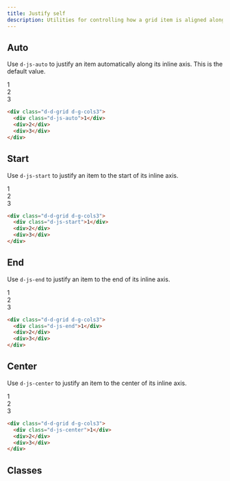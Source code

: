 ```yaml
---
title: Justify self
description: Utilities for controlling how a grid item is aligned along its inline axis.
---
```


## Auto

Use `d-js-auto` to justify an item automatically along its inline axis. This is the default value.

<code-well-header class="d-fl-center d-fd-column d-p24 d-bgc-purple-100 d-bgo50 d-w100p d-hmn102" custom>
  <div class="d-d-grid d-g-cols3 d-w100p d-bar8 d-bgc-purple-100">
    <div class="d-fl-center d-js-auto d-m8 d-p16 d-wmn64 d-bgc-purple-300 d-bar4 d-fs-300 d-fw-bold">1</div>
    <div class="d-fl-center d-m8 d-p16 d-wmn64 d-bgc-purple-300 d-bar4 d-fs-300 d-fw-bold d-o50">2</div>
    <div class="d-fl-center d-m8 d-p16 d-wmn64 d-bgc-purple-300 d-bar4 d-fs-300 d-fw-bold d-o50">3</div>
  </div>
</code-well-header>

```html
<div class="d-d-grid d-g-cols3">
  <div class="d-js-auto">1</div>
  <div>2</div>
  <div>3</div>
</div>
```

## Start

Use `d-js-start` to justify an item to the start of its inline axis.

<code-well-header class="d-fl-center d-fd-column d-p24 d-bgc-green-100 d-bgo50 d-w100p d-hmn102" custom>
  <div class="d-d-grid d-g-cols3 d-w100p d-bar8 d-bgc-green-100">
    <div class="d-fl-center d-js-start d-m8 d-p16 d-wmn64 d-bgc-green-200 d-bar4 d-fs-300 d-fw-bold">1</div>
    <div class="d-fl-center d-m8 d-p16 d-wmn64 d-bgc-green-200 d-bar4 d-fs-300 d-fw-bold d-o50">2</div>
    <div class="d-fl-center d-m8 d-p16 d-wmn64 d-bgc-green-200 d-bar4 d-fs-300 d-fw-bold d-o50">3</div>
  </div>
</code-well-header>

```html
<div class="d-d-grid d-g-cols3">
  <div class="d-js-start">1</div>
  <div>2</div>
  <div>3</div>
</div>
```

## End

Use `d-js-end` to justify an item to the end of its inline axis.

<code-well-header class="d-fl-center d-fd-column d-p24 d-bgc-magenta-100 d-bgo50 d-w100p d-hmn102" custom>
  <div class="d-d-grid d-g-cols3 d-w100p d-bar8 d-bgc-magenta-100">
    <div class="d-fl-center d-js-end d-m8 d-p16 d-wmn64 d-bgc-magenta-100 d-bar4 d-fs-300 d-fw-bold">1</div>
    <div class="d-fl-center d-m8 d-p16 d-wmn64 d-bgc-magenta-100 d-bar4 d-fs-300 d-fw-bold d-o50">2</div>
    <div class="d-fl-center d-m8 d-p16 d-wmn64 d-bgc-magenta-100 d-bar4 d-fs-300 d-fw-bold d-o50">3</div>
  </div>
</code-well-header>

```html
<div class="d-d-grid d-g-cols3">
  <div class="d-js-end">1</div>
  <div>2</div>
  <div>3</div>
</div>
```

## Center

Use `d-js-center` to justify an item to the center of its inline axis.

<code-well-header class="d-fl-center d-fd-column d-p24 d-bgc-red-100 d-bgo50 d-w100p d-hmn102" custom>
  <div class="d-d-grid d-g-cols3 d-w100p d-bar8 d-bgc-red-100">
    <div class="d-fl-center d-js-center d-m8 d-p16 d-wmn64 d-bgc-red-100 d-bar4 d-fs-300 d-fw-bold">1</div>
    <div class="d-fl-center d-m8 d-p16 d-wmn64 d-bgc-red-100 d-bar4 d-fs-300 d-fw-bold d-o50">2</div>
    <div class="d-fl-center d-m8 d-p16 d-wmn64 d-bgc-red-100 d-bar4 d-fs-300 d-fw-bold d-o50">3</div>
  </div>
</code-well-header>

```html
<div class="d-d-grid d-g-cols3">
  <div class="d-js-center">1</div>
  <div>2</div>
  <div>3</div>
</div>
```

## Classes

<utility-class-table>
  <template #content>
    <tbody>
      <tr v-for="i in ['center', 'end', 'start', 'left', 'right', 'baseline', 'first-baseline', 'last-baseline', 'stretch', 'safe', 'unsafe', 'normal', 'legacy', 'auto', 'unset']">
        <th scope="row" class="d-ff-mono d-fc-purple-400 d-fw-normal d-fs-100">.d-js-{{ i }}</th>
        <td class="d-ff-mono d-fs-100">justify-self: {{ i }} !important;</td>
      </tr>
    </tbody>
  </template>
</utility-class-table>
